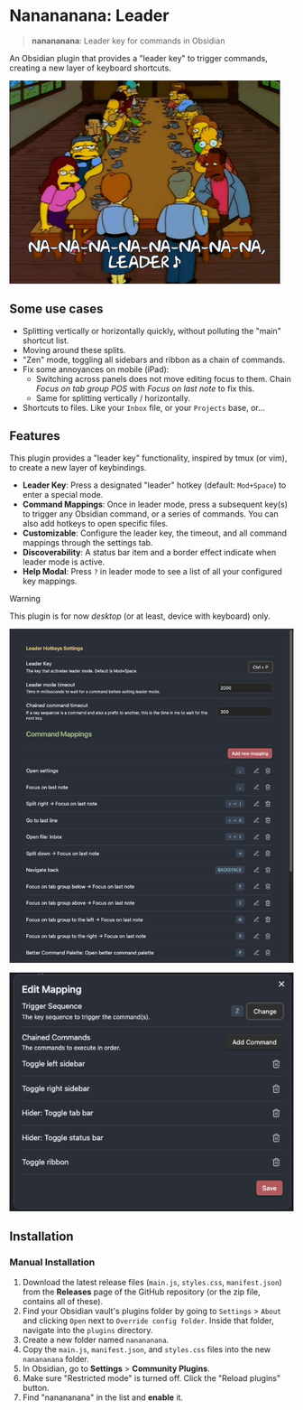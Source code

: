 # Nanananana: Leader

> **nanananana**: Leader key for commands in Obsidian

An Obsidian plugin that provides a "leader key" to trigger commands, creating a new layer of keyboard shortcuts.

![](https://raw.githubusercontent.com/rberenguel/obsidian-nanananana-leader-plugin/main/media/nanananana.gif)

## Some use cases

- Splitting vertically or horizontally quickly, without polluting the "main" shortcut list.
- Moving around these splits.
- "Zen" mode, toggling all sidebars and ribbon as a chain of commands.
- Fix some annoyances on mobile (iPad):
    - Switching across panels does not move editing focus to them. Chain _Focus on tab group POS_ with _Focus on last note_ to fix this.
    - Same for splitting vertically / horizontally.
- Shortcuts to files. Like your `Inbox` file, or your `Projects` base, or…

## Features

This plugin provides a "leader key" functionality, inspired by tmux (or vim), to create a new layer of keybindings.

- **Leader Key**: Press a designated "leader" hotkey (default: `Mod+Space`) to enter a special mode.
- **Command Mappings**: Once in leader mode, press a subsequent key(s) to trigger any Obsidian command, or a series of commands. You can also add hotkeys to open specific files.
- **Customizable**: Configure the leader key, the timeout, and all command mappings through the settings tab.
- **Discoverability**: A status bar item and a border effect indicate when leader mode is active.
- **Help Modal**: Press `?` in leader mode to see a list of all your configured key mappings.

> [!WARNING]
> This plugin is for now _desktop_ (or at least, device with keyboard) only.

![](https://raw.githubusercontent.com/rberenguel/obsidian-nanananana-leader-plugin/main/media/nanananana-leader.png)

![](https://raw.githubusercontent.com/rberenguel/obsidian-nanananana-leader-plugin/main/media/nanananana-leader-chains.png)

## Installation

### Manual Installation

1.  Download the latest release files (`main.js`, `styles.css`, `manifest.json`) from the **Releases** page of the GitHub repository (or the zip file, contains all of these).
2.  Find your Obsidian vault's plugins folder by going to `Settings` > `About` and clicking `Open` next to `Override config folder`. Inside that folder, navigate into the `plugins` directory.
3.  Create a new folder named `nanananana`.
4.  Copy the `main.js`, `manifest.json`, and `styles.css` files into the new `nanananana` folder.
5.  In Obsidian, go to **Settings** > **Community Plugins**.
6.  Make sure "Restricted mode" is turned off. Click the "Reload plugins" button.
7.  Find "nanananana" in the list and **enable** it.
